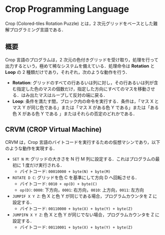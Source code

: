 # Crop Programming Language

Crop (Colored-tiles Rotation Puzzle) とは，2 次元グリッドをベースとした難解プログラミング言語である．

## 概要

Crop 言語のプログラムは，2 次元の色付きグリッドを受け取り，処理を行って出力するという，極めて稀なシステムを備えている．処理命令は **Rotation** と **Loop** の 2 種類だけであり，それぞれ，次のような動作を行う．

- **Rotation**: グリッドのすべての行あるいは列に対し，その行あるいは列が含む指定した色のマスの個数だけ，指定した方向にすべてのマスを移動させる．はみ出たマスはループして反対の端に戻る．
- **Loop**: 条件を満たす間，ブロック内の命令を実行する．条件は，「マス X とマス Y が同じ色である」または「マス X がある色 Y である」または「ある色 X がある色 Y である 」またはそれらの否定のどれかである．

## CRVM (CROP Virtual Machine)

CRVM は，Crop 言語のバイトコードを実行するための仮想マシンであり，以下のような動作を実現する．
- `SET N M`: グリッドの大きさを N 行 M 列に設定する．これはプログラムの最初に 1 度だけ実行される．
    - バイトコード: `00010000 + byte(N) + byte(M)`
- `ROTATE D C`: グリッドを色 C を基準にして方向 D へ回転させる．
    - バイトコード: `0010 + op(D) + byte(C)`
    - `op(D)`: `0000`: 下方向，`0001`: 右方向，`0010`: 上方向，`0011`: 左方向
- `JUMPIF X Y Z`: 色 X と色 Y が同じである場合，プログラムカウンタを Z に設定する．
    - バイトコード: `00110000 + byte(X) + byte(Y) + byte(Z)`
- `JUMPIFN X Y Z`: 色 X と色 Y が同じでない場合，プログラムカウンタを Z に設定する．
    - バイトコード: `00110001 + byte(X) + byte(Y) + byte(Z)`
